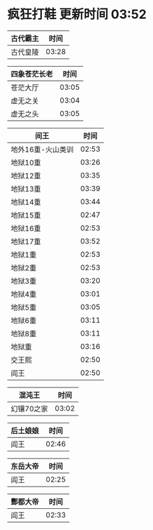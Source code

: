 # 疯狂打鞋 更新时间 03:52

| 古代霸主   | 时间    |
|--------|-------|
| 古代皇陵 | 03:28 |

| 四象苍茫长老   | 时间    |
|--------|-------|
| 苍茫大厅 | 03:05 |
| 虚无之关 | 03:04 |
| 虚无之头 | 03:05 |

| 间王   | 时间    |
|--------|-------|
| 地外16重-火山类训 | 02:53 |
| 地狱10重 | 03:26 |
| 地狱12重 | 03:35 |
| 地狱13重 | 03:39 |
| 地狱14重 | 03:44 |
| 地狱15重 | 02:47 |
| 地狱16重 | 02:53 |
| 地狱17重 | 03:52 |
| 地狱1重 | 02:53 |
| 地狱2重 | 02:53 |
| 地狱3重 | 03:20 |
| 地狱4重 | 03:01 |
| 地狱5重 | 03:05 |
| 地狱6重 | 03:11 |
| 地狱8重 | 03:11 |
| 地狱重 | 03:16 |
| 交王熙 | 02:50 |
| 阎王 | 02:50 |

| 混沌王   | 时间    |
|--------|-------|
| 幻镶70之家 | 03:02 |

| 后土娘娘   | 时间    |
|--------|-------|
| 阎王 | 02:46 |

| 东岳大帝   | 时间    |
|--------|-------|
| 阎王 | 02:25 |

| 酆都大帝   | 时间    |
|--------|-------|
| 阎王 | 02:33 |